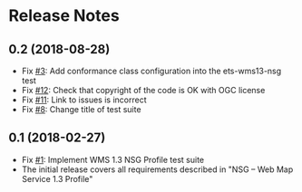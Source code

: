 # Release Notes

## 0.2 (2018-08-28)

- Fix [#3](https://github.com/opengeospatial/ets-wms13-nsg/issues/3): Add conformance class configuration into the ets-wms13-nsg test
- Fix [#12](https://github.com/opengeospatial/ets-wms13-nsg/issues/12): Check that copyright of the code is OK with OGC license
- Fix [#11](https://github.com/opengeospatial/ets-wms13-nsg/issues/11): Link to issues is incorrect
- Fix [#8](https://github.com/opengeospatial/ets-wms13-nsg/issues/8): Change title of test suite

## 0.1 (2018-02-27)

- Fix [#1](https://github.com/opengeospatial/ets-wms13-nsg/issues/1): Implement WMS 1.3 NSG Profile test suite
- The initial release covers all requirements described in "NSG – Web Map Service 1.3 Profile"

